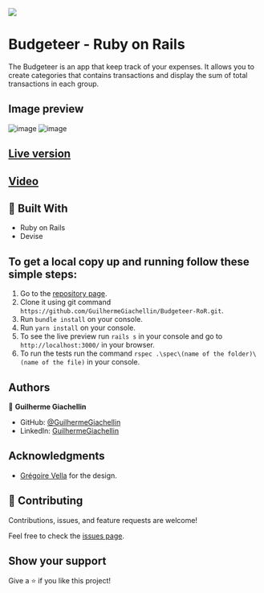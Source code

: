 ![](https://img.shields.io/badge/Microverse-blueviolet)
# Budgeteer - Ruby on Rails

The Budgeteer is an app that keep track of your expenses. It allows you to create categories that contains transactions and display the sum of total transactions in each group.

## Image preview

![image](https://user-images.githubusercontent.com/81584449/144496885-f9f0c510-0bfc-4ec6-ad53-a281f21a6621.png) ![image](https://user-images.githubusercontent.com/81584449/144496971-bac61a27-644b-4ae7-bc88-50c9734b90c6.png)

## [Live version](https://budgeteer-ror.herokuapp.com/)

## [Video](https://www.loom.com/share/f1ad06485fab4b69aaa92ac3dd5a0a8e)

## :hammer: Built With

- Ruby on Rails
- Devise

## To get a local copy up and running follow these simple steps:

1. Go to the [repository page](https://github.com/GuilhermeGiachellin/Budgeteer-RoR).
2. Clone it using git command `https://github.com/GuilhermeGiachellin/Budgeteer-RoR.git`.
3. Run `bundle install` on your console.
4. Run `yarn install` on your console.
5. To see the live preview run `rails s` in your console and go to `http://localhost:3000/` in your browser.
6. To run the tests run the command `rspec .\spec\(name of the folder)\(name of the file)` in your console.

## Authors

👤 **Guilherme Giachellin**

- GitHub: [@GuilhermeGiachellin](https://github.com/GuilhermeGiachellin)
- LinkedIn: [GuilhermeGiachellin](https://www.linkedin.com/in/guilherme-giachellin-2599771b9/)

## Acknowledgments

- [Grégoire Vella](https://www.behance.net/gregoirevella) for the design.

## 🤝 Contributing

Contributions, issues, and feature requests are welcome!

Feel free to check the [issues page](https://github.com/GuilhermeGiachellin/Budgeteer-RoR/issues).

## Show your support

Give a ⭐️ if you like this project!
